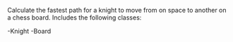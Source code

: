 Calculate the fastest path for a knight to move from on space to another on a chess board. Includes the following classes:

-Knight
-Board
